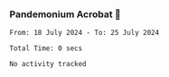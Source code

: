 ### Pandemonium Acrobat 🤸

<!--START_SECTION:waka-->

```all_time
From: 18 July 2024 - To: 25 July 2024

Total Time: 0 secs

No activity tracked
```

<!--END_SECTION:waka-->
